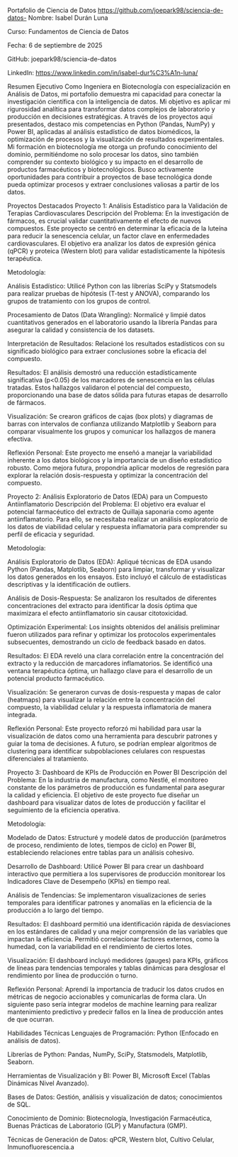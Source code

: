 Portafolio de Ciencia de Datos
https://github.com/joepark98/sciencia-de-datos-
Nombre: Isabel Durán Luna

Curso: Fundamentos de Ciencia de Datos

Fecha: 6 de septiembre de 2025

GitHub: joepark98/sciencia-de-datos

LinkedIn: https://www.linkedin.com/in/isabel-dur%C3%A1n-luna/

Resumen Ejecutivo
Como Ingeniera en Biotecnología con especialización en Análisis de Datos, mi portafolio demuestra mi capacidad para conectar la investigación científica con la inteligencia de datos. Mi objetivo es aplicar mi rigurosidad analítica para transformar datos complejos de laboratorio y producción en decisiones estratégicas. A través de los proyectos aquí presentados, destaco mis competencias en Python (Pandas, NumPy) y Power BI, aplicadas al análisis estadístico de datos biomédicos, la optimización de procesos y la visualización de resultados experimentales. Mi formación en biotecnología me otorga un profundo conocimiento del dominio, permitiéndome no solo procesar los datos, sino también comprender su contexto biológico y su impacto en el desarrollo de productos farmacéuticos y biotecnológicos. Busco activamente oportunidades para contribuir a proyectos de base tecnológica donde pueda optimizar procesos y extraer conclusiones valiosas a partir de los datos.

Proyectos Destacados
Proyecto 1: Análisis Estadístico para la Validación de Terapias Cardiovasculares
Descripción del Problema: En la investigación de fármacos, es crucial validar cuantitativamente el efecto de nuevos compuestos. Este proyecto se centró en determinar la eficacia de la luteína para reducir la senescencia celular, un factor clave en enfermedades cardiovasculares. El objetivo era analizar los datos de expresión génica (qPCR) y proteica (Western blot) para validar estadísticamente la hipótesis terapéutica.

Metodología:

Análisis Estadístico: Utilicé Python con las librerías SciPy y Statsmodels para realizar pruebas de hipótesis (T-test y ANOVA), comparando los grupos de tratamiento con los grupos de control.

Procesamiento de Datos (Data Wrangling): Normalicé y limpié datos cuantitativos generados en el laboratorio usando la librería Pandas para asegurar la calidad y consistencia de los datasets.

Interpretación de Resultados: Relacioné los resultados estadísticos con su significado biológico para extraer conclusiones sobre la eficacia del compuesto.

Resultados: El análisis demostró una reducción estadísticamente significativa (p\<0.05) de los marcadores de senescencia en las células tratadas. Estos hallazgos validaron el potencial del compuesto, proporcionando una base de datos sólida para futuras etapas de desarrollo de fármacos.

Visualización: Se crearon gráficos de cajas (box plots) y diagramas de barras con intervalos de confianza utilizando Matplotlib y Seaborn para comparar visualmente los grupos y comunicar los hallazgos de manera efectiva.

Reflexión Personal: Este proyecto me enseñó a manejar la variabilidad inherente a los datos biológicos y la importancia de un diseño estadístico robusto. Como mejora futura, propondría aplicar modelos de regresión para explorar la relación dosis-respuesta y optimizar la concentración del compuesto.

Proyecto 2: Análisis Exploratorio de Datos (EDA) para un Compuesto Antiinflamatorio
Descripción del Problema: El objetivo era evaluar el potencial farmacéutico del extracto de Quillaja saponaria como agente antiinflamatorio. Para ello, se necesitaba realizar un análisis exploratorio de los datos de viabilidad celular y respuesta inflamatoria para comprender su perfil de eficacia y seguridad.

Metodología:

Análisis Exploratorio de Datos (EDA): Apliqué técnicas de EDA usando Python (Pandas, Matplotlib, Seaborn) para limpiar, transformar y visualizar los datos generados en los ensayos. Esto incluyó el cálculo de estadísticas descriptivas y la identificación de outliers.

Análisis de Dosis-Respuesta: Se analizaron los resultados de diferentes concentraciones del extracto para identificar la dosis óptima que maximizara el efecto antiinflamatorio sin causar citotoxicidad.

Optimización Experimental: Los insights obtenidos del análisis preliminar fueron utilizados para refinar y optimizar los protocolos experimentales subsecuentes, demostrando un ciclo de feedback basado en datos.

Resultados: El EDA reveló una clara correlación entre la concentración del extracto y la reducción de marcadores inflamatorios. Se identificó una ventana terapéutica óptima, un hallazgo clave para el desarrollo de un potencial producto farmacéutico.

Visualización: Se generaron curvas de dosis-respuesta y mapas de calor (heatmaps) para visualizar la relación entre la concentración del compuesto, la viabilidad celular y la respuesta inflamatoria de manera integrada.

Reflexión Personal: Este proyecto reforzó mi habilidad para usar la visualización de datos como una herramienta para descubrir patrones y guiar la toma de decisiones. A futuro, se podrían emplear algoritmos de clustering para identificar subpoblaciones celulares con respuestas diferenciales al tratamiento.

Proyecto 3: Dashboard de KPIs de Producción en Power BI
Descripción del Problema: En la industria de manufactura, como Nestlé, el monitoreo constante de los parámetros de producción es fundamental para asegurar la calidad y eficiencia. El objetivo de este proyecto fue diseñar un dashboard para visualizar datos de lotes de producción y facilitar el seguimiento de la eficiencia operativa.

Metodología:

Modelado de Datos: Estructuré y modelé datos de producción (parámetros de proceso, rendimiento de lotes, tiempos de ciclo) en Power BI, estableciendo relaciones entre tablas para un análisis cohesivo.

Desarrollo de Dashboard: Utilicé Power BI para crear un dashboard interactivo que permitiera a los supervisores de producción monitorear los Indicadores Clave de Desempeño (KPIs) en tiempo real.

Análisis de Tendencias: Se implementaron visualizaciones de series temporales para identificar patrones y anomalías en la eficiencia de la producción a lo largo del tiempo.

Resultados: El dashboard permitió una identificación rápida de desviaciones en los estándares de calidad y una mejor comprensión de las variables que impactan la eficiencia. Permitió correlacionar factores externos, como la humedad, con la variabilidad en el rendimiento de ciertos lotes.

Visualización: El dashboard incluyó medidores (gauges) para KPIs, gráficos de líneas para tendencias temporales y tablas dinámicas para desglosar el rendimiento por línea de producción o turno.

Reflexión Personal: Aprendí la importancia de traducir los datos crudos en métricas de negocio accionables y comunicarlas de forma clara. Un siguiente paso sería integrar modelos de machine learning para realizar mantenimiento predictivo y predecir fallos en la línea de producción antes de que ocurran.

Habilidades Técnicas
Lenguajes de Programación: Python (Enfocado en análisis de datos).

Librerías de Python: Pandas, NumPy, SciPy, Statsmodels, Matplotlib, Seaborn.

Herramientas de Visualización y BI: Power BI, Microsoft Excel (Tablas Dinámicas Nivel Avanzado).

Bases de Datos: Gestión, análisis y visualización de datos; conocimientos de SQL.

Conocimiento de Dominio: Biotecnología, Investigación Farmacéutica, Buenas Prácticas de Laboratorio (GLP) y Manufactura (GMP).

Técnicas de Generación de Datos: qPCR, Western blot, Cultivo Celular, Inmunofluorescencia.a